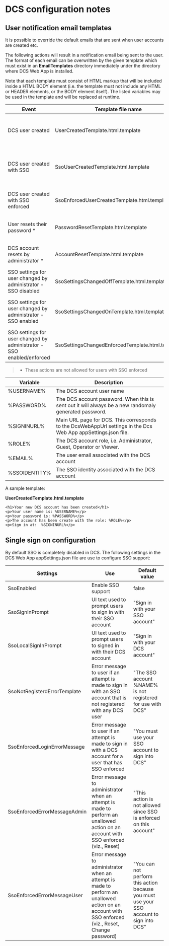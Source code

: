 # DCS configuration notes
## User notification email templates
It is possible to override the default emails that are sent when user accounts are created etc.

The following actions will result in a notification email being sent to the user. 
The format of each email can be overwritten by the given template which must exist in an **EmailTemplates**
directory immediately under the directory where DCS Web App is installed.

Note that each template must consist of HTML markup that will be included inside a HTML BODY element
(i.e. the template must not include any HTML or HEADER elements, or the BODY element itself). 
The listed variables may be used in the template and will be replaced at runtime.

Event | Template file name | Variables
------|--------------------|----------
DCS user created | UserCreatedTemplate.html.template | %USERNAME%, %PASSWORD%, %SIGNINURL%, %ROLE%, %EMAIL%
DCS user created with SSO | SsoUserCreatedTemplate.html.template | %SSOIDENTITY%, %USERNAME%, %PASSWORD%, %SIGNINURL%, %ROLE%, %EMAIL%
DCS user created with SSO enforced | SsoEnforcedUserCreatedTemplate.html.template | %SSOIDENTITY%, %SIGNINURL%, %ROLE%, %EMAIL%
User resets their password * | PasswordResetTemplate.html.template | %USERNAME%, %PASSWORD%, %SIGNINURL%, %EMAIL%
DCS account resets by administrator * | AccountResetTemplate.html.template | %USERNAME%, %PASSWORD%, %SIGNINURL%, %EMAIL%
SSO settings for user changed by administrator - SSO disabled | SsoSettingsChangedOffTemplate.html.template | %USERNAME%, %PASSWORD%, %SIGNINURL%, %EMAIL%
SSO settings for user changed by administrator - SSO enabled | SsoSettingsChangedOnTemplate.html.template | %SSOIDENTITY%, %USERNAME%, %PASSWORD%, %SIGNINURL%, %EMAIL%
SSO settings for user changed by administrator - SSO enabled/enforced| SsoSettingsChangedEnforcedTemplate.html.template | %SSOIDENTITY%, %SIGNINURL%, %EMAIL%

> * These actions are not allowed for users with SSO enforced

Variable | Description
---------|------------
%USERNAME% | The DCS account user name
%PASSWORD% | The DCS account password. When this is sent out it will always be a new randomaly generated password.
%SIGNINURL% | Main URL page for DCS. This corresponds to the DcsWebAppUrl settings in the Dcs Web App appSettings.json file. 
%ROLE% | The DCS account role, i.e. Administrator, Guest, Operator or Viewer.
%EMAIL% | The user email associated with the DCS account
%SSOIDENTITY% | The SSO identity associated with the DCS account

A sample template:

**UserCreatedTemplate.html.template**
```
<h1>Your new DCS account has been created</h1>
<p>Your user name is: %USERNAME%</p>
<p>Your password is: %PASSWORD%</p>
<p>The account has been create with the role: %ROLE%</p>
<p>Sign in at:  %SIGNINURL%</p>
```


## Single sign on configuration

By default SSO is completely disabled in DCS. 
The following settings in the DCS Web App appSettings.json file are use to configure SSO support:

Settings | Use | Default value 
---------|-----|--------------
SsoEnabled | Enable SSO support | false
SsoSignInPrompt | UI text used to prompt users to sign in with their SSO account | "Sign in with your SSO account"
SsoLocalSignInPrompt | UI text used to prompt users to signed in with their DCS account | "Sign in with your DCS account"
SsoNotRegisterdErrorTemplate | Error message to user if an attempt is made to sign in with an SSO account that is not registered with any DCS user | "The SSO account %NAME% is not registered for use with DCS"
SsoEnforcedLoginErrorMessage | Error message to user if an attempt is made to sign in with a DCS account for a user that has SSO enforced | "You must use your SSO account to sign into DCS"  
SsoEnforcedErrorMessageAdmin | Error message to administrator when an attempt is made to perform an unallowed action on an account with SSO enforced (viz., Reset) | "This action is not allowed since SSO is enforced on this account"
SsoEnforcedErrorMessageUser | Error message to administrator when an attempt is made to perform an unallowed action on an account with SSO enforced (viz., Reset, Change password) | "You can not perform this action because you must use your SSO account to sign into DCS"



